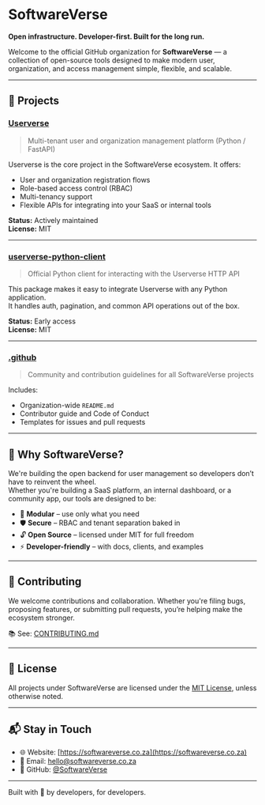 # SoftwareVerse

**Open infrastructure. Developer-first. Built for the long run.**

Welcome to the official GitHub organization for **SoftwareVerse** — a collection of open-source tools designed to make modern user, organization, and access management simple, flexible, and scalable.

---

## 🚀 Projects

### [Userverse](https://github.com/SoftwareVerse/userverse)
> Multi-tenant user and organization management platform (Python / FastAPI)

Userverse is the core project in the SoftwareVerse ecosystem. It offers:
- User and organization registration flows
- Role-based access control (RBAC)
- Multi-tenancy support
- Flexible APIs for integrating into your SaaS or internal tools

**Status:** Actively maintained  
**License:** MIT

---

### [userverse-python-client](https://github.com/SoftwareVerse/userverse-python-client)
> Official Python client for interacting with the Userverse HTTP API

This package makes it easy to integrate Userverse with any Python application.  
It handles auth, pagination, and common API operations out of the box.

**Status:** Early access  
**License:** MIT

---

### [.github](https://github.com/SoftwareVerse/.github)
> Community and contribution guidelines for all SoftwareVerse projects

Includes:
- Organization-wide `README.md`
- Contributor guide and Code of Conduct
- Templates for issues and pull requests

---

## 💼 Why SoftwareVerse?

We're building the open backend for user management so developers don’t have to reinvent the wheel.  
Whether you're building a SaaS platform, an internal dashboard, or a community app, our tools are designed to be:

- 🧱 **Modular** – use only what you need  
- 🛡️ **Secure** – RBAC and tenant separation baked in  
- 🔓 **Open Source** – licensed under MIT for full freedom  
- ⚡ **Developer-friendly** – with docs, clients, and examples

---

## 🤝 Contributing

We welcome contributions and collaboration. Whether you're filing bugs, proposing features, or submitting pull requests, you’re helping make the ecosystem stronger.

📚 See: [CONTRIBUTING.md](https://github.com/SoftwareVerse/.github/blob/main/CONTRIBUTING.md)

---

## 📄 License

All projects under SoftwareVerse are licensed under the [MIT License](https://opensource.org/licenses/MIT), unless otherwise noted.

---

## 📬 Stay in Touch

- 🌐 Website: [https://softwareverse.co.za](https://softwareverse.co.za)
- 📧 Email: hello@softwareverse.co.za
- 🐙 GitHub: [@SoftwareVerse](https://github.com/SoftwareVerse)

---

Built with 💙 by developers, for developers.
